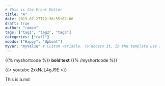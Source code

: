 ```yaml
---
# This is the Front Matter
title: "A"
date: 2019-07-27T12:30:55+02:00
draft: true
author: "ramon"
tags: ["tag1", "tag2", "tag3"]
categories: ["cat1"]
moods: ["Happy", "Upbeat"]
myVar: "myValue" # Custom variable. To access it, in the template use {{ .Params.myVar }}
---
```


<!-- Custom Shortcode -->
<!-- {{< myshortcode color="blue" >}} -->
<!-- positional parameter -->
<!-- {{< myshortcode blue >}} -->
<!-- Multiple tags shortcode -->
<!-- {{< myshortcode >}}
    This is the text inside the shortcode tags
{{< /myshortcode >}} -->

<!-- Passing markdown to shortcode -->
{{% myshortcode %}}
    **bold text**
{{% /myshortcode %}}


<!-- Shortcode for youtube video -->
{{< youtube 2xkNJL4gJ9E >}}



This is a.md